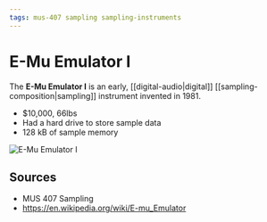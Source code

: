 ```yaml
---
tags: mus-407 sampling sampling-instruments
---
```


# E-Mu Emulator I

The **E-Mu Emulator I** is an early, [[digital-audio|digital]] [[sampling-composition|sampling]] instrument invented in 1981.

- $10,000, 66lbs
- Had a hard drive to store sample data
- 128 kB of sample memory

![E-Mu Emulator I](../public/attachments/e-mu-emulator-i.png)

## Sources

- MUS 407 Sampling
- <https://en.wikipedia.org/wiki/E-mu_Emulator>
